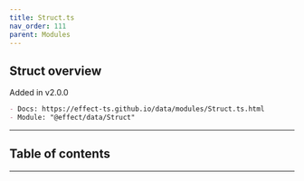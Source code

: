 ```yaml
---
title: Struct.ts
nav_order: 111
parent: Modules
---
```


## Struct overview

Added in v2.0.0

```md
- Docs: https://effect-ts.github.io/data/modules/Struct.ts.html
- Module: "@effect/data/Struct"
```

---

<h2 class="text-delta">Table of contents</h2>

---
